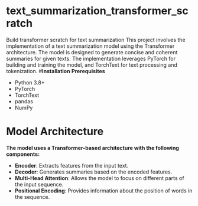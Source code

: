 # text_summarization_transformer_scratch
Build transformer scratch for text summarization
This project involves the implementation of a text summarization model using the Transformer architecture. 
The model is designed to generate concise and coherent summaries for given texts. The implementation leverages PyTorch for building and training the model, and TorchText for text processing and tokenization.
#**Installation**
**Prerequisites**
- Python 3.8+
- PyTorch
- TorchText
- pandas
- NumPy
  
# **Model Architecture**
**The model uses a Transformer-based architecture with the following components:**

- **Encoder**: Extracts features from the input text.
- **Decoder**: Generates summaries based on the encoded features.
- **Multi-Head Attention**: Allows the model to focus on different parts of the input sequence.
- **Positional Encoding**: Provides information about the position of words in the sequence.
